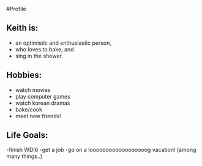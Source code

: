 #Profile

**Keith** is:
---
- an optimistic and enthusiastic person,
- who loves to bake, and
- sing in the shower.

Hobbies:
---
- watch movies
- play computer games
- watch korean dramas
- bake/cook
- meet new friends!

Life Goals:
---
-finish WDI6
-get a job
-go on a loooooooooooooooooog vacation!
(among many things..)
